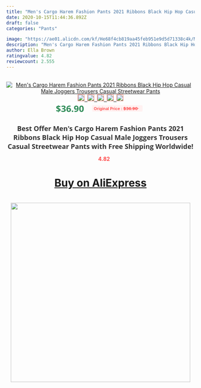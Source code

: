 ```yaml
---
title: "Men's Cargo Harem Fashion Pants 2021 Ribbons Black Hip Hop Casual Male Joggers Trousers  Casual Streetwear Pants"
date: 2020-10-15T11:44:36.892Z
draft: false
categories: "Pants"

image: "https://ae01.alicdn.com/kf/He68f4cb819aa45feb951e9d5d71338c4k/Men-s-Cargo-Harem-Fashion-Pants-2021-Ribbons-Black-Hip-Hop-Casual-Male-Joggers-Trousers-Casual.jpg"
description: "Men's Cargo Harem Fashion Pants 2021 Ribbons Black Hip Hop Casual Male Joggers Trousers  Casual Streetwear Pants"
author: Ella Brown
ratingvalue: 4.82
reviewcount: 2.555
---
```

<br>
<div style="text-align: center;">
<a href="https://s.click.aliexpress.com/e/_Afvjvj" target="_blank" rel="nofollow noopener noreferrer"><img alt="Men's Cargo Harem Fashion Pants 2021 Ribbons Black Hip Hop Casual Male Joggers Trousers  Casual Streetwear Pants" class="magnifier-image" src="https://ae01.alicdn.com/kf/He68f4cb819aa45feb951e9d5d71338c4k/Men-s-Cargo-Harem-Fashion-Pants-2021-Ribbons-Black-Hip-Hop-Casual-Male-Joggers-Trousers-Casual.jpg_640x640.jpg">
<br>
<img style="border:1px solid salmon" src="https://ae01.alicdn.com/kf/He68f4cb819aa45feb951e9d5d71338c4k/Men-s-Cargo-Harem-Fashion-Pants-2021-Ribbons-Black-Hip-Hop-Casual-Male-Joggers-Trousers-Casual.jpg_120x120.jpg">&nbsp;&nbsp;<img style="border:1px solid salmon" src="https://ae01.alicdn.com/kf/H608428bcd0e8491998f45b4d5c170cc70/Men-s-Cargo-Harem-Fashion-Pants-2021-Ribbons-Black-Hip-Hop-Casual-Male-Joggers-Trousers-Casual.jpg_120x120.jpg">&nbsp;&nbsp;<img style="border:1px solid salmon" src="https://ae01.alicdn.com/kf/H0424633e0f1e4dfcb44f0387085433c8M/Men-s-Cargo-Harem-Fashion-Pants-2021-Ribbons-Black-Hip-Hop-Casual-Male-Joggers-Trousers-Casual.jpg_120x120.jpg">&nbsp;&nbsp;<img style="border:1px solid salmon" src="https://ae01.alicdn.com/kf/H9f2eebf9eb834b9eb0b11c47faa0e86bD/Men-s-Cargo-Harem-Fashion-Pants-2021-Ribbons-Black-Hip-Hop-Casual-Male-Joggers-Trousers-Casual.jpg_120x120.jpg">&nbsp;&nbsp;<img style="border:1px solid salmon" src="https://ae01.alicdn.com/kf/Hc0451a4f05704844b0d1845357f466cbR/Men-s-Cargo-Harem-Fashion-Pants-2021-Ribbons-Black-Hip-Hop-Casual-Male-Joggers-Trousers-Casual.jpg_120x120.jpg"></a></div><br0>
<div style="text-align: center;"><span style="background-color: white; border: 0px; box-sizing: border-box; color: seagreen; display: inline-block; font-family: &quot;open sans&quot; , &quot;arial&quot; , &quot;helvetica&quot; , sans-serif , &quot;heiti&quot;; font-size: 24px; font-stretch: inherit; font-weight: 700; line-height: inherit; margin: 0px 10px 0px 0px; padding: 0px; vertical-align: middle;">$36.90 </span>
<span style="background: rgb(255 , 241 , 241); border-radius: 3px; border: 0px; box-sizing: border-box; color: #ff4747; display: inline-block; font-family: inherit; font-size: 12px; font-stretch: inherit; font-style: inherit; font-variant: inherit; font-weight: 600; line-height: inherit; margin: 0px; padding: 2px 5px; transform: scale(0.9); vertical-align: middle;">Original Price : <b style="text-decoration: line-through;">$36.90 </b> &nbsp;&nbsp;</span></div>
<h1 style="color: #333333; display: inline-block; font-family: &quot;open sans&quot; , &quot;arial&quot; , &quot;helvetica&quot; , sans-serif , &quot;heiti&quot;; font-size: 18px; font-stretch: inherit; font-weight: 700; text-align: center;">Best Offer Men's Cargo Harem Fashion Pants 2021 Ribbons Black Hip Hop Casual Male Joggers Trousers  Casual Streetwear Pants with Free Shipping Worldwide!</h1>
<div style="color: #ff4747; text-align: center;">
<img src="https://4.bp.blogspot.com/-M0ZcTcb-5uY/XleCXlxnR4I/AAAAAAAAAEc/OrjgMkXV1oMQFaCRZj5HQwOCBcu3w1FegCPcBGAYYCw/s1600/star.png" style="height: 15px;">&nbsp;<b>4.82</b></div>
<div class="button_cont" align="center"><a class="buynow_a" href="https://s.click.aliexpress.com/e/_Afvjvj" target="_blank" rel="nofollow noopener noreferrer"><H1>Buy on AliExpress</H1></a></div><br>
<div class="separator" style="clear: both; text-align: center;">
<img src="https://lh3.googleusercontent.com/-pTy5HemUv9M/XlePHvY0dAI/AAAAAAAAAE4/0nX5iRUoIWY8eMW9Dpxeirr157OZliDIgCLcBGAsYHQ/s1600/badge.gif" width="480">
</div>
